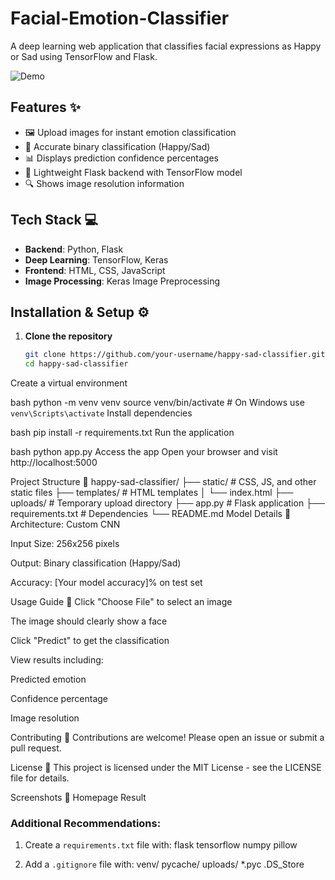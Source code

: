 # Facial-Emotion-Classifier

A deep learning web application that classifies facial expressions as Happy or Sad using TensorFlow and Flask.

![Demo](demo.gif) <!-- Replace with actual demo gif if available -->

## Features ✨

- 🖼️ Upload images for instant emotion classification
- 🎯 Accurate binary classification (Happy/Sad)
- 📊 Displays prediction confidence percentages
- 🚀 Lightweight Flask backend with TensorFlow model
- 🔍 Shows image resolution information

## Tech Stack 💻

- **Backend**: Python, Flask
- **Deep Learning**: TensorFlow, Keras
- **Frontend**: HTML, CSS, JavaScript
- **Image Processing**: Keras Image Preprocessing

## Installation & Setup ⚙️

1. **Clone the repository**
   ```bash
   git clone https://github.com/your-username/happy-sad-classifier.git
   cd happy-sad-classifier
Create a virtual environment

bash
python -m venv venv
source venv/bin/activate  # On Windows use `venv\Scripts\activate`
Install dependencies

bash
pip install -r requirements.txt
Run the application

bash
python app.py
Access the app
Open your browser and visit http://localhost:5000

Project Structure 📂
happy-sad-classifier/
├── static/            # CSS, JS, and other static files
├── templates/         # HTML templates
│   └── index.html
├── uploads/           # Temporary upload directory
├── app.py             # Flask application
├── requirements.txt   # Dependencies
└── README.md
Model Details 🤖
Architecture: Custom CNN

Input Size: 256x256 pixels

Output: Binary classification (Happy/Sad)

Accuracy: [Your model accuracy]% on test set

Usage Guide 📝
Click "Choose File" to select an image

The image should clearly show a face

Click "Predict" to get the classification

View results including:

Predicted emotion

Confidence percentage

Image resolution

Contributing 🤝
Contributions are welcome! Please open an issue or submit a pull request.

License 📜
This project is licensed under the MIT License - see the LICENSE file for details.

Screenshots 📸
Homepage <!-- Replace with actual screenshot -->
Result <!-- Replace with actual screenshot -->


### Additional Recommendations:

1. Create a `requirements.txt` file with:
flask
tensorflow
numpy
pillow


2. Add a `.gitignore` file with:
venv/
pycache/
uploads/
*.pyc
.DS_Store

